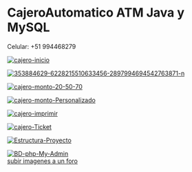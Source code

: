 # CajeroAutomatico ATM Java y MySQL

Celular: +51 994468279

<a href='https://postimg.cc/yg85S7Wh' target='_blank'><img src='https://i.postimg.cc/0QYqFQs4/cajero-inicio.png' border='0' alt='cajero-inicio'/></a>

<a href='https://postimages.org/' target='_blank'><img src='https://i.postimg.cc/J7c4w5KQ/353884629-6228215510633456-2897994694542763871-n.png' border='0' alt='353884629-6228215510633456-2897994694542763871-n'/></a>

<a href='https://postimg.cc/5XtxbWSz' target='_blank'><img src='https://i.postimg.cc/fRck7w38/cajero-monto-20-50-70.png' border='0' alt='cajero-monto-20-50-70'/></a>

<a href='https://postimg.cc/crBHdmqp' target='_blank'><img src='https://i.postimg.cc/wTSscfwj/cajero-monto-Personalizado.png' border='0' alt='cajero-monto-Personalizado'/></a>

<a href='https://postimages.org/' target='_blank'><img src='https://i.postimg.cc/Kzk2NNqm/cajero-imprimir.png' border='0' alt='cajero-imprimir'/></a>

<a href='https://postimages.org/' target='_blank'><img src='https://i.postimg.cc/5jcNvGfc/cajero-Ticket.png' border='0' alt='cajero-Ticket'/></a>

<a href='https://postimages.org/' target='_blank'><img src='https://i.postimg.cc/T1LZV3P1/Estructura-Proyecto.png' border='0' alt='Estructura-Proyecto'/></a>

<a href='https://postimages.org/' target='_blank'><img src='https://i.postimg.cc/jSbyY3Pk/BD-php-My-Admin.png' border='0' alt='BD-php-My-Admin'/></a><br /><a href='https://postimages.org/es/'>subir imagenes a un foro</a><br />
